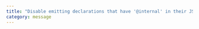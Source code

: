 ```yaml
---
title: "Disable emitting declarations that have '@internal' in their JSDoc comments."
category: message
---
```

